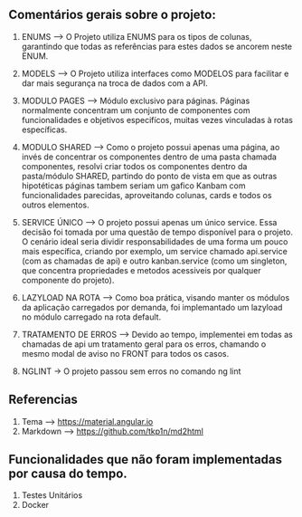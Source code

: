 ## Comentários gerais sobre o projeto:

1) ENUMS --> O Projeto utiliza ENUMS para os tipos de colunas, garantindo que todas as referências para estes dados se ancorem neste ENUM.

2) MODELS --> O Projeto utiliza interfaces como MODELOS para facilitar e dar mais segurança na troca de dados com a API.

3) MODULO PAGES --> Módulo exclusivo para páginas. Páginas normalmente concentram  um conjunto de componentes com funcionalidades e objetivos especifícos, muitas vezes vinculadas à rotas específicas.

4) MODULO SHARED --> Como o projeto possui apenas uma página, ao invés de concentrar os componentes dentro de uma pasta chamada componentes, resolvi criar todos os componentes dentro da pasta/módulo SHARED, partindo do ponto de vista em que as outras hipotéticas páginas tambem seriam um gafico Kanbam com funcionalidades parecidas, aproveitando colunas, cards e todos os outros elementos.

5) SERVICE ÚNICO --> O projeto possui apenas um único service. Essa decisão foi tomada por uma questão de tempo disponível para o projeto. O cenário ideal seria dividir responsabilidades de uma forma um pouco mais específica, criando por exemplo, um service chamado api.service (com as chamadas de api) e outro kanban.service (como um singleton, que concentra propriedades e metodos acessiveis por qualquer componente do projeto).

6) LAZYLOAD NA ROTA  --> Como boa prática, visando manter os módulos da aplicação carregados por demanda, foi implemantado um lazyload no módulo carregado na rota default.

7) TRATAMENTO DE ERROS --> Devido ao tempo, implementei em todas as chamadas de api um tratamento geral para os erros, chamando o mesmo modal de aviso no FRONT para todos os casos.

7) NGLINT -> O projeto passou sem erros no comando ng lint

## Referencias
1) Tema    --> https://material.angular.io
2) Markdown --> https://github.com/tkp1n/md2html

## Funcionalidades que não foram implementadas por causa do tempo. 
 1) Testes Unitários
 2) Docker